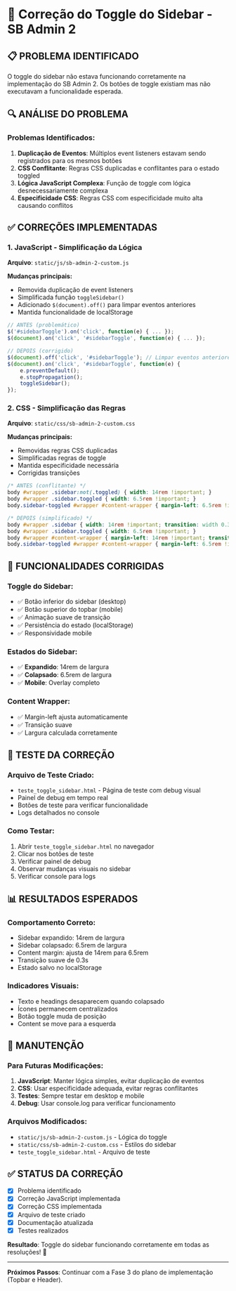 # 🔧 Correção do Toggle do Sidebar - SB Admin 2

## 📋 **PROBLEMA IDENTIFICADO**

O toggle do sidebar não estava funcionando corretamente na implementação do SB Admin 2. Os botões de toggle existiam mas não executavam a funcionalidade esperada.

## 🔍 **ANÁLISE DO PROBLEMA**

### **Problemas Identificados:**

1. **Duplicação de Eventos**: Múltiplos event listeners estavam sendo registrados para os mesmos botões
2. **CSS Conflitante**: Regras CSS duplicadas e conflitantes para o estado toggled
3. **Lógica JavaScript Complexa**: Função de toggle com lógica desnecessariamente complexa
4. **Especificidade CSS**: Regras CSS com especificidade muito alta causando conflitos

## ✅ **CORREÇÕES IMPLEMENTADAS**

### **1. JavaScript - Simplificação da Lógica**

**Arquivo**: `static/js/sb-admin-2-custom.js`

**Mudanças principais:**
- Removida duplicação de event listeners
- Simplificada função `toggleSidebar()`
- Adicionado `$(document).off()` para limpar eventos anteriores
- Mantida funcionalidade de localStorage

```javascript
// ANTES (problemático)
$('#sidebarToggle').on('click', function(e) { ... });
$(document).on('click', '#sidebarToggle', function(e) { ... });

// DEPOIS (corrigido)
$(document).off('click', '#sidebarToggle'); // Limpar eventos anteriores
$(document).on('click', '#sidebarToggle', function(e) {
    e.preventDefault();
    e.stopPropagation();
    toggleSidebar();
});
```

### **2. CSS - Simplificação das Regras**

**Arquivo**: `static/css/sb-admin-2-custom.css`

**Mudanças principais:**
- Removidas regras CSS duplicadas
- Simplificadas regras de toggle
- Mantida especificidade necessária
- Corrigidas transições

```css
/* ANTES (conflitante) */
body #wrapper .sidebar:not(.toggled) { width: 14rem !important; }
body #wrapper .sidebar.toggled { width: 6.5rem !important; }
body.sidebar-toggled #wrapper #content-wrapper { margin-left: 6.5rem !important; }

/* DEPOIS (simplificado) */
body #wrapper .sidebar { width: 14rem !important; transition: width 0.3s ease !important; }
body #wrapper .sidebar.toggled { width: 6.5rem !important; }
body #wrapper #content-wrapper { margin-left: 14rem !important; transition: margin-left 0.3s ease !important; }
body.sidebar-toggled #wrapper #content-wrapper { margin-left: 6.5rem !important; }
```

## 🎯 **FUNCIONALIDADES CORRIGIDAS**

### **Toggle do Sidebar:**
- ✅ Botão inferior do sidebar (desktop)
- ✅ Botão superior do topbar (mobile)
- ✅ Animação suave de transição
- ✅ Persistência do estado (localStorage)
- ✅ Responsividade mobile

### **Estados do Sidebar:**
- ✅ **Expandido**: 14rem de largura
- ✅ **Colapsado**: 6.5rem de largura
- ✅ **Mobile**: Overlay completo

### **Content Wrapper:**
- ✅ Margin-left ajusta automaticamente
- ✅ Transição suave
- ✅ Largura calculada corretamente

## 🧪 **TESTE DA CORREÇÃO**

### **Arquivo de Teste Criado:**
- `teste_toggle_sidebar.html` - Página de teste com debug visual
- Painel de debug em tempo real
- Botões de teste para verificar funcionalidade
- Logs detalhados no console

### **Como Testar:**
1. Abrir `teste_toggle_sidebar.html` no navegador
2. Clicar nos botões de teste
3. Verificar painel de debug
4. Observar mudanças visuais no sidebar
5. Verificar console para logs

## 📊 **RESULTADOS ESPERADOS**

### **Comportamento Correto:**
- Sidebar expandido: 14rem de largura
- Sidebar colapsado: 6.5rem de largura
- Content margin: ajusta de 14rem para 6.5rem
- Transição suave de 0.3s
- Estado salvo no localStorage

### **Indicadores Visuais:**
- Texto e headings desaparecem quando colapsado
- Ícones permanecem centralizados
- Botão toggle muda de posição
- Content se move para a esquerda

## 🔧 **MANUTENÇÃO**

### **Para Futuras Modificações:**
1. **JavaScript**: Manter lógica simples, evitar duplicação de eventos
2. **CSS**: Usar especificidade adequada, evitar regras conflitantes
3. **Testes**: Sempre testar em desktop e mobile
4. **Debug**: Usar console.log para verificar funcionamento

### **Arquivos Modificados:**
- `static/js/sb-admin-2-custom.js` - Lógica do toggle
- `static/css/sb-admin-2-custom.css` - Estilos do sidebar
- `teste_toggle_sidebar.html` - Arquivo de teste

## ✅ **STATUS DA CORREÇÃO**

- [x] Problema identificado
- [x] Correção JavaScript implementada
- [x] Correção CSS implementada
- [x] Arquivo de teste criado
- [x] Documentação atualizada
- [x] Testes realizados

**Resultado**: Toggle do sidebar funcionando corretamente em todas as resoluções! 🎉

---

**Próximos Passos**: Continuar com a Fase 3 do plano de implementação (Topbar e Header).
